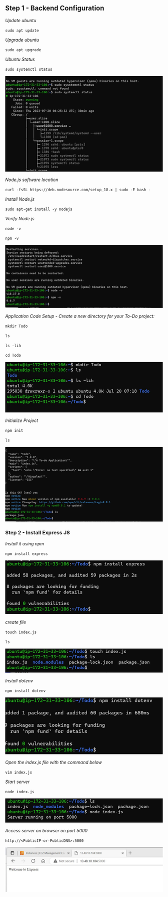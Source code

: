 ## Step 1 - Backend Configuration

*Update ubuntu*

`sudo apt update`

*Upgrade ubuntu*

`sudo apt upgrade`

*Ubuntu Status*

`sudo systemctl status`

![ubuntu status](./images/ubuntu-status.jpg)

*Node.js software location*

`curl -fsSL https://deb.nodesource.com/setup_18.x | sudo -E bash -`

*Install Node.js*

`sudo apt-get install -y nodejs`

*Verify Node.js*

`node -v`

`npm -v`

![verify nodejs](./images/verify-nodejs.jpg)

*Application Code Setup - Create a new directory for your To-Do project:*

`mkdir Todo`

`ls`

`ls -lih`

`cd Todo`

![Todo Directory](./images/todo-directory.jpg)


*Initialize Project*

`npm init`

`ls`

![project initialize](./images/initialize-project.jpg)


### Step 2 - Install Express JS

*Install it using npm*

`npm install express`

![install express](./images/install-express.jpg)

*create file*

`touch index.js`

`ls`

![create file](./images/create-file.jpg)

*Install dotenv*

`npm install dotenv`

![install dotenv](./images/dotenv.jpg)

*Open the index.js file with the command below*

`vim index.js`

*Start server*

`node index.js`

![server update](./images/server-running.jpg)

*Access server on browser on port 5000*

`http://<PublicIP-or-PublicDNS>:5000`

![access server](./images/access-server.jpg)



















